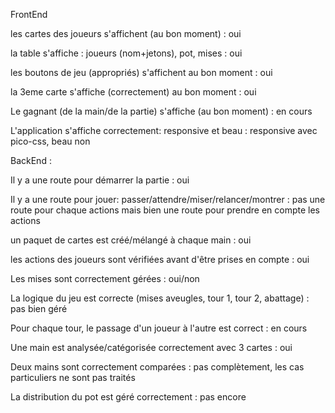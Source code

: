 FrontEnd

les cartes des joueurs s'affichent (au bon moment)  : oui

la table s'affiche : joueurs (nom+jetons), pot, mises : oui

les boutons de jeu (appropriés) s'affichent au bon moment : oui

la 3eme carte s'affiche (correctement) au bon moment : oui

Le gagnant (de la main/de la partie) s'affiche (au bon moment) : en cours

L'application s'affiche correctement: responsive et beau : responsive avec pico-css, beau non

BackEnd : 

Il y a une route pour démarrer la partie : oui

Il y a une route pour jouer: passer/attendre/miser/relancer/montrer : pas une route pour chaque actions mais bien une route pour prendre en compte les actions

un paquet de cartes est créé/mélangé à chaque main : oui

les actions des joueurs sont vérifiées avant d'être prises en compte : oui

Les mises sont correctement gérées : oui/non

La logique du jeu est correcte (mises aveugles, tour 1, tour 2, abattage) : pas bien géré 

Pour chaque tour, le passage d'un joueur à l'autre est correct : en cours

Une main est analysée/catégorisée correctement avec 3 cartes : oui

Deux mains sont correctement comparées : pas complètement, les cas particuliers ne sont pas traités

La distribution du pot est géré correctement : pas encore